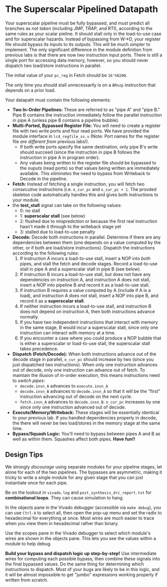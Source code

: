 # The Superscalar Pipelined Datapath

Your superscalar pipeline must be fully bypassed, and must predict all branches as *not taken* (including JMP, TRAP, and RTI), according to the same rules as your scalar pieline. It should stall only in the load-to-use case and for superscalar hazards. Instead of bypassing from W->D, your register file should bypass its inputs to its outputs. This will be much simpler to implement. The only significant difference in the module definition from previous labs is that there are now *two* instruction input ports. There is still a single port for accessing data memory, however, so you should never dispatch two load/store instructions in parallel.

The initial value of your `pc_reg` in Fetch should be `16'h8200`.

The only time you should stall unnecessarily is on a `BRnzp` instruction that depends on a prior load.

Your datapath must contain the following elements:

+ **Two In-Order Pipelines:** These are referred to as "pipe A" and "pipe B." Pipe B contains the instruction immediately follow the parallel instruction in pipe A (unless pipe B contains a pipeline bubble).
+ **Multi-Ported, Bypassed Register File:** You will need to create a register file with two write ports and four read ports. We have provided the module interface in `lc4_regfile_ss.v` (Note: Port names for the register file *are different from* previous labs!).
   + If both write ports specify the same destination, only pipe B's write should succeed (since the instruction in pipe B follows the instruction in pipe A in program order).
   + Any values being written to the register file should be bypassed to the ouputs (read ports) so that values being written are immediately available. This *eliminates* the need to bypass from Writeback to Decode in the pipeline.
+ **Fetch:** Instead of fetching a single instruction, you will fetch two *consecutive* instructions (i.e. `o_cur_pc` and `o_cur_pc + 1`. The provded skeleton code automatically handles this and gives both instructions to your module.
+ the **test_stall** signal can take on the following values:
   + 0: no stall
   + 1: **superscalar stall** (see below)
   + 2: flushed due to misprediction or because the first real instruction hasn't made it through to the writeback stage yet
   + 3: stalled due to load-to-use penalty
+ **Decode:** Decode both instructions in parallel. Determine if there are any dependencies between them (one depends on a value computed by the other, or if both are load/store instructions). Dispatch the instructions according to the following rules: 
   1. If instruction A incurs a load-to-use stall, insert a NOP into *both* pipes, and stall the fetch and decode stages. Record a load-to-use stall in pipe A and a superscalar stall in pipe B (see below).
   1. If instruction B incurs a load-to-use stall, but does not have any dependencies on instruction A, and instruction A does not stall, insert a NOP into pipeline B and record it as a load-to-use stall.
   1. If instruction B requires a value computed by A (include if A is a load), and instruction A does not stall, insert a NOP into pipe B, and record it as a **superscalar stall**.
   1. If neither instruction incurs a load-to-use stall, and instruction B does not depend on instruction A, then both instructions advance normally.
   1. If you have two independent instructions that interact with memory in the same stage, B would incur a superscalar stall, since only one instruction can interact with memory at a time.
   1. If you encounter a case where you could produce a NOP bubble that is either a superscalar or load-to-use stall, the superscalar stall takes precedence.
+ **Dispatch (Fetch/Decode):** When both instructions advance out of the decode stage in parallel, `o_cur_pc` should increase by two (since you just dispatched two instructions). When only one instruction advances out of decode, only one instruction can advance out of fetch. To maintain the illusion of in-order execution, this means instructions need to *switch pipes*: 
   + `decode.insn_A` advances to `execute.insn_A`
   + `decode.insn_B` advances to `decode.insn_A` so that it will be the "first" instruction advancing out of decode on the next cycle.      
   + `fetch.insn_A` advances to `decode.insn_B`. `o_cur_pc` increases by one since only one instruction advanced out of decode.
+ **Execute/Memory/Writeback:** These stages will be essentially identical to your previous lab. If you handled dependencies properly in decode, the there will never be two load/stores in the memory stage at the same time.
+ **Bypass/Squash Logic:** You'll need to bypass between pipes A and B as well as within them. Squashes affect both pipes. **Have fun!!**

## Design Tips

We strongly *discourage* using separate modules for your pipeline stages, let alone for each of the two pipelines. The bypasses are asymmetric, making it tricky to write a single module for any given stage that you can just instantiate once for each pipe.

Be on the lookout in `vivado.log` and `post_synthesis_drc_report.txt` for **combinational loops**. They can cause simulation to hang.

In the objects pane in the Vivado debugger (accessible via `make debug`), you can use `Ctrl-A` to select all, then open the pop-up menu and set the radix to hexadecimal for everything at once. Most wires are much easier to trace when you view them in hexadecimal rather than binary.

Use the scopes pane in the Vivado debugger to select which module's wires are shown in the objects pane. This lets you see the values within a module to help debug.

**Build your bypass and dispatch logic up step-by-step!** Use intermediate wires for computing each possible bypass, then combine these signals into the final bypassed values. Do the same thing for determining which instructions to dispatch. Most of your bugs are likely to be in this logic, and it will be almost impossible to get "jumbo" expressions working properly if written from scratch.
